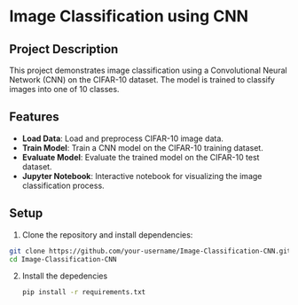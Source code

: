 # Image Classification using CNN

## Project Description

This project demonstrates image classification using a Convolutional Neural Network (CNN) on the CIFAR-10 dataset. The model is trained to classify images into one of 10 classes.

## Features

- **Load Data**: Load and preprocess CIFAR-10 image data.
- **Train Model**: Train a CNN model on the CIFAR-10 training dataset.
- **Evaluate Model**: Evaluate the trained model on the CIFAR-10 test dataset.
- **Jupyter Notebook**: Interactive notebook for visualizing the image classification process.


## Setup

1. Clone the repository and install dependencies:
  ```bash
  git clone https://github.com/your-username/Image-Classification-CNN.git
  cd Image-Classification-CNN
  ```

2. Install the depedencies
   ```bash
   pip install -r requirements.txt
   ```
